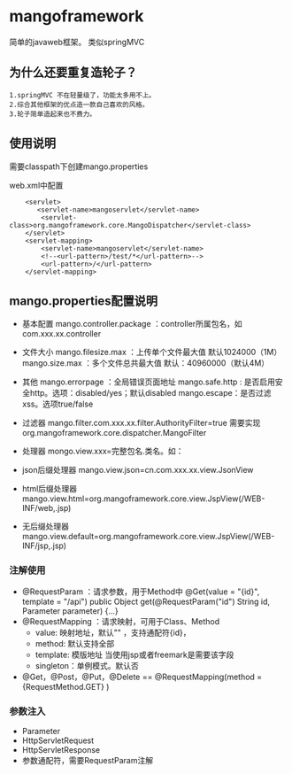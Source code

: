 # mangoframework
简单的javaweb框架。 类似springMVC

## 为什么还要重复造轮子？
    1.springMVC 不在轻量级了，功能太多用不上。
    2.综合其他框架的优点造一款自己喜欢的风格。
    3.轮子简单造起来也不费力。

## 使用说明
需要classpath下创建mango.properties

web.xml中配置
````
    <servlet>
       <servlet-name>mangoservlet</servlet-name>
        <servlet-class>org.mangoframework.core.MangoDispatcher</servlet-class>
    </servlet>
    <servlet-mapping>
        <servlet-name>mangoservlet</servlet-name>
        <!--<url-pattern>/test/*</url-pattern>-->
        <url-pattern>/</url-pattern>
    </servlet-mapping>
```` 
## mango.properties配置说明

* 基本配置
mango.controller.package ：controller所属包名，如com.xxx.xx.controller


* 文件大小
mango.filesize.max ：上传单个文件最大值  默认1024000（1M）
mango.size.max ：多个文件总共最大值 默认：40960000（默认4M）

* 其他 
mango.errorpage ：全局错误页面地址
mango.safe.http : 是否启用安全http。选项：disabled/yes；默认disabled
mango.escape：是否过滤xss。选项true/false

* 过滤器
mango.filter.com.xxx.xx.filter.AuthorityFilter=true  需要实现 org.mangoframework.core.dispatcher.MangoFilter


* 处理器
mongo.view.xxx=完整包名.类名。如：
 * json后缀处理器 mango.view.json=cn.com.xxx.xx.view.JsonView
 * html后缀处理器 mango.view.html=org.mangoframework.core.view.JspView(/WEB-INF/web,.jsp) 
 * 无后缀处理器 mango.view.default=org.mangoframework.core.view.JspView(/WEB-INF/jsp,.jsp)


### 注解使用
* @RequestParam ：请求参数，用于Method中
        @Get(value = "{id}", template = "/api")
        public Object get(@RequestParam("id") String id, Parameter parameter) {...}
* @RequestMapping ：请求映射，可用于Class、Method 
    * value: 映射地址，默认"" ，支持通配符{id}，
    * method: 默认支持全部
    * template: 模版地址 当使用jsp或者freemark是需要该字段
    * singleton：单例模式。默认否
* @Get，@Post，@Put，@Delete == @RequestMapping(method ={RequestMethod.GET} )

### 参数注入
* Parameter 
* HttpServletRequest
* HttpServletResponse
* 参数通配符，需要RequestParam注解